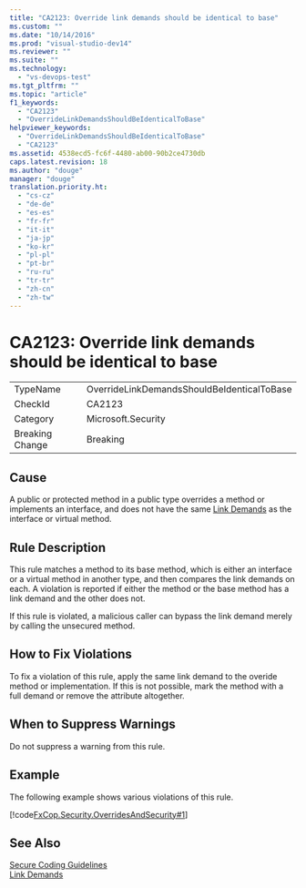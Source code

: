 ```yaml
---
title: "CA2123: Override link demands should be identical to base"
ms.custom: ""
ms.date: "10/14/2016"
ms.prod: "visual-studio-dev14"
ms.reviewer: ""
ms.suite: ""
ms.technology: 
  - "vs-devops-test"
ms.tgt_pltfrm: ""
ms.topic: "article"
f1_keywords: 
  - "CA2123"
  - "OverrideLinkDemandsShouldBeIdenticalToBase"
helpviewer_keywords: 
  - "OverrideLinkDemandsShouldBeIdenticalToBase"
  - "CA2123"
ms.assetid: 4538ecd5-fc6f-4480-ab00-90b2ce4730db
caps.latest.revision: 18
ms.author: "douge"
manager: "douge"
translation.priority.ht: 
  - "cs-cz"
  - "de-de"
  - "es-es"
  - "fr-fr"
  - "it-it"
  - "ja-jp"
  - "ko-kr"
  - "pl-pl"
  - "pt-br"
  - "ru-ru"
  - "tr-tr"
  - "zh-cn"
  - "zh-tw"
---
```

# CA2123: Override link demands should be identical to base
|||  
|-|-|  
|TypeName|OverrideLinkDemandsShouldBeIdenticalToBase|  
|CheckId|CA2123|  
|Category|Microsoft.Security|  
|Breaking Change|Breaking|  
  
## Cause  
 A public or protected method in a public type overrides a method or implements an interface, and does not have the same [Link Demands](../Topic/Link%20Demands.md) as the interface or virtual method.  
  
## Rule Description  
 This rule matches a method to its base method, which is either an interface or a virtual method in another type, and then compares the link demands on each. A violation is reported if either the method or the base method has a link demand and the other does not.  
  
 If this rule is violated, a malicious caller can bypass the link demand merely by calling the unsecured method.  
  
## How to Fix Violations  
 To fix a violation of this rule, apply the same link demand to the overide method or implementation. If this is not possible, mark the method with a full demand or remove the attribute altogether.  
  
## When to Suppress Warnings  
 Do not suppress a warning from this rule.  
  
## Example  
 The following example shows various violations of this rule.  
  
 [!code[FxCop.Security.OverridesAndSecurity#1](../codequality/codesnippet/CSharp/ca2123--override-link-demands-should-be-identical-to-base_1.cs)]  
  
## See Also  
 [Secure Coding Guidelines](../Topic/Secure%20Coding%20Guidelines.md)   
 [Link Demands](../Topic/Link%20Demands.md)